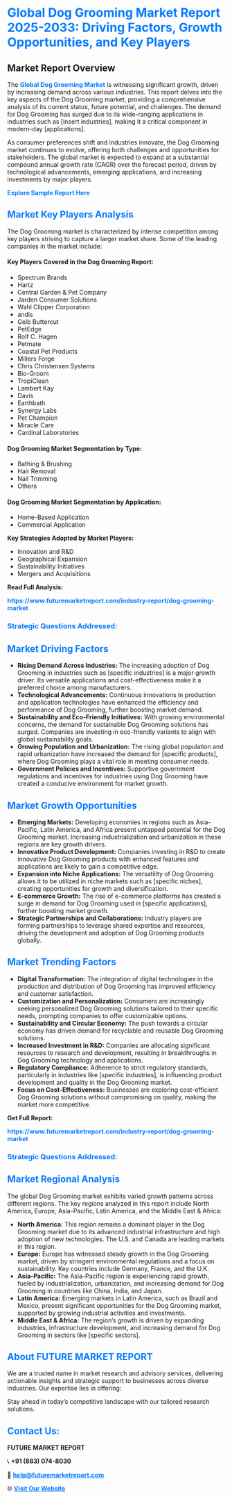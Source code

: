 <h1 style="color: #007BFF;">Global Dog Grooming Market Report 2025-2033: Driving Factors, Growth Opportunities, and Key Players</h1>

<section id="overview">
<h2>Market Report Overview</h2>
<p>The <a href="https://www.futuremarketreport.com/industry-report/dog-grooming-market" style="color: #007BFF; text-decoration: none;"><strong>Global Dog Grooming Market</strong></a> is witnessing significant growth, driven by increasing demand across various industries. This report delves into the key aspects of the Dog Grooming market, providing a comprehensive analysis of its current status, future potential, and challenges. The demand for Dog Grooming has surged due to its wide-ranging applications in industries such as [insert industries], making it a critical component in modern-day [applications].</p>
<p>As consumer preferences shift and industries innovate, the Dog Grooming market continues to evolve, offering both challenges and opportunities for stakeholders. The global market is expected to expand at a substantial compound annual growth rate (CAGR) over the forecast period, driven by technological advancements, emerging applications, and increasing investments by major players.</p>
</section>

<section id="overview">
<p><a href="https://www.futuremarketreport.com/request-sample/reportId=99389" style="color: #007BFF; text-decoration: none;"><strong>Explore Sample Report Here</strong></a></p>
</section>

<section id="key-players">
<h2 style="color: #007BFF;">Market Key Players Analysis</h2>
<p>The Dog Grooming market is characterized by intense competition among key players striving to capture a larger market share. Some of the leading companies in the market include:</p>
<h4>Key Players Covered in the Dog Grooming Report:</h4>
<ul><li>Spectrum Brands</li><li>Hartz</li><li>Central Garden &amp; Pet Company</li><li>Jarden Consumer Solutions</li><li>Wahl Clipper Corporation</li><li>andis</li><li>Geib Buttercut</li><li>PetEdge</li><li>Rolf C. Hagen</li><li>Petmate</li><li>Coastal Pet Products</li><li>Millers Forge</li><li>Chris Christensen Systems</li><li>Bio-Groom</li><li>TropiClean</li><li>Lambert Kay</li><li>Davis</li><li>Earthbath</li><li>Synergy Labs</li><li>Pet Champion</li><li>Miracle Care</li><li>Cardinal Laboratories</li></ul>
<h4>Dog Grooming Market Segmentation by Type:</h4>
<ul><li>Bathing &amp; Brushing</li><li>Hair Removal</li><li>Nail Trimming</li><li>Others</li></ul>

<h4>Dog Grooming Market Segmentation by Application:</h4>
<ul><li>Home-Based Application</li><li>Commercial Application</li></ul>
<p><strong>Key Strategies Adopted by Market Players:</strong></p>
<ul>
<li>Innovation and R&D</li>
<li>Geographical Expansion</li>
<li>Sustainability Initiatives</li>
<li>Mergers and Acquisitions</li>
</ul>
</section>

<section>
<p><strong>Read Full Analysis: </strong></p><a href="https://www.futuremarketreport.com/industry-report/dog-grooming-market" style="color: #007BFF; text-decoration: none;"><strong>https://www.futuremarketreport.com/industry-report/dog-grooming-market</strong></a>
<h3 style="color: #007BFF;">Strategic Questions Addressed:</h3>
</section>

<section id="driving-factors">
<h2 style="color: #007BFF;">Market Driving Factors</h2>
<ul>
<li><strong>Rising Demand Across Industries:</strong> The increasing adoption of Dog Grooming in industries such as [specific industries] is a major growth driver. Its versatile applications and cost-effectiveness make it a preferred choice among manufacturers.</li>
<li><strong>Technological Advancements:</strong> Continuous innovations in production and application technologies have enhanced the efficiency and performance of Dog Grooming, further boosting market demand.</li>
<li><strong>Sustainability and Eco-Friendly Initiatives:</strong> With growing environmental concerns, the demand for sustainable Dog Grooming solutions has surged. Companies are investing in eco-friendly variants to align with global sustainability goals.</li>
<li><strong>Growing Population and Urbanization:</strong> The rising global population and rapid urbanization have increased the demand for [specific products], where Dog Grooming plays a vital role in meeting consumer needs.</li>
<li><strong>Government Policies and Incentives:</strong> Supportive government regulations and incentives for industries using Dog Grooming have created a conducive environment for market growth.</li>
</ul>
</section>

<section id="growth-opportunities">
<h2 style="color: #007BFF;">Market Growth Opportunities</h2>
<ul>
<li><strong>Emerging Markets:</strong> Developing economies in regions such as Asia-Pacific, Latin America, and Africa present untapped potential for the Dog Grooming market. Increasing industrialization and urbanization in these regions are key growth drivers.</li>
<li><strong>Innovative Product Development:</strong> Companies investing in R&D to create innovative Dog Grooming products with enhanced features and applications are likely to gain a competitive edge.</li>
<li><strong>Expansion into Niche Applications:</strong> The versatility of Dog Grooming allows it to be utilized in niche markets such as [specific niches], creating opportunities for growth and diversification.</li>
<li><strong>E-commerce Growth:</strong> The rise of e-commerce platforms has created a surge in demand for Dog Grooming used in [specific applications], further boosting market growth.</li>
<li><strong>Strategic Partnerships and Collaborations:</strong> Industry players are forming partnerships to leverage shared expertise and resources, driving the development and adoption of Dog Grooming products globally.</li>
</ul>
</section>

<section id="trending-factors">
<h2 style="color: #007BFF;">Market Trending Factors</h2>
<ul>
<li><strong>Digital Transformation:</strong> The integration of digital technologies in the production and distribution of Dog Grooming has improved efficiency and customer satisfaction.</li>
<li><strong>Customization and Personalization:</strong> Consumers are increasingly seeking personalized Dog Grooming solutions tailored to their specific needs, prompting companies to offer customizable options.</li>
<li><strong>Sustainability and Circular Economy:</strong> The push towards a circular economy has driven demand for recyclable and reusable Dog Grooming solutions.</li>
<li><strong>Increased Investment in R&D:</strong> Companies are allocating significant resources to research and development, resulting in breakthroughs in Dog Grooming technology and applications.</li>
<li><strong>Regulatory Compliance:</strong> Adherence to strict regulatory standards, particularly in industries like [specific industries], is influencing product development and quality in the Dog Grooming market.</li>
<li><strong>Focus on Cost-Effectiveness:</strong> Businesses are exploring cost-efficient Dog Grooming solutions without compromising on quality, making the market more competitive.</li>
</ul>
</section>

<section>
<p><strong>Get Full Report: </strong></p><a href="https://www.futuremarketreport.com/industry-report/dog-grooming-market" style="color: #007BFF; text-decoration: none;"><strong>https://www.futuremarketreport.com/industry-report/dog-grooming-market</strong></a>
<h3 style="color: #007BFF;">Strategic Questions Addressed:</h3>
</section>


<section id="regional-analysis">
<h2 style="color: #007BFF;">Market Regional Analysis</h2>
<p>The global Dog Grooming market exhibits varied growth patterns across different regions. The key regions analyzed in this report include North America, Europe, Asia-Pacific, Latin America, and the Middle East & Africa:</p>
<ul>
<li><strong>North America:</strong> This region remains a dominant player in the Dog Grooming market due to its advanced industrial infrastructure and high adoption of new technologies. The U.S. and Canada are leading markets in this region.</li>
<li><strong>Europe:</strong> Europe has witnessed steady growth in the Dog Grooming market, driven by stringent environmental regulations and a focus on sustainability. Key countries include Germany, France, and the U.K.</li>
<li><strong>Asia-Pacific:</strong> The Asia-Pacific region is experiencing rapid growth, fueled by industrialization, urbanization, and increasing demand for Dog Grooming in countries like China, India, and Japan.</li>
<li><strong>Latin America:</strong> Emerging markets in Latin America, such as Brazil and Mexico, present significant opportunities for the Dog Grooming market, supported by growing industrial activities and investments.</li>
<li><strong>Middle East & Africa:</strong> The region’s growth is driven by expanding industries, infrastructure development, and increasing demand for Dog Grooming in sectors like [specific sectors].</li>
</ul>
</section>

<footer>
<h2 style="color: #007BFF;">About FUTURE MARKET REPORT</h2>
<p>We are a trusted name in market research and advisory services, delivering actionable insights and strategic support to businesses across diverse industries. Our expertise lies in offering:</p>

<p>Stay ahead in today’s competitive landscape with our tailored research solutions.</p>

<h2 style="color: #007BFF;">Contact Us:</h2>
<p><strong>FUTURE MARKET REPORT</strong></p>
<p>📞 <strong>+91 (883) 074-8030</strong></p>
<p>📧 <strong><a href="mailto:help@futuremarketreport.com" style="color: #007BFF;">help@futuremarketreport.com</a></strong></p>
<p>🌐 <strong><a href="https://www.futuremarketreport.com/" style="color: #007BFF;">Visit Our Website</a></strong></p>
</footer>
